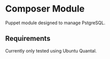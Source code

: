 # Composer Module

Puppet module designed to manage PstgreSQL.

## Requirements

Currently only tested using Ubuntu Quantal.